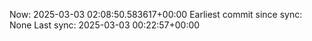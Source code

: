 Now: 2025-03-03 02:08:50.583617+00:00 Earliest commit since sync: None Last sync: 2025-03-03 00:22:57+00:00
